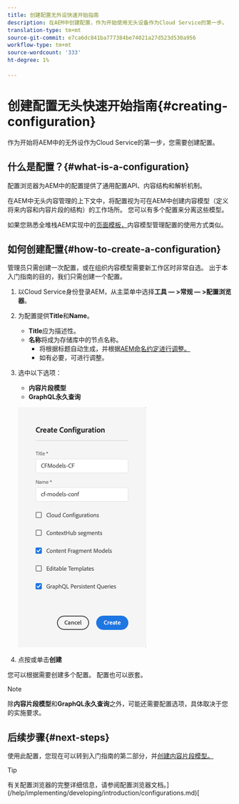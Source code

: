 ```yaml
---
title: 创建配置无外设快速开始指南
description: 在AEM中创建配置，作为开始使用无头设备作为Cloud Service的第一步。
translation-type: tm+mt
source-git-commit: e7ca6dc841ba777384be74021a27d523d530a956
workflow-type: tm+mt
source-wordcount: '333'
ht-degree: 1%

---
```



# 创建配置无头快速开始指南{#creating-configuration}

作为开始将AEM中的无外设作为Cloud Service的第一步，您需要创建配置。

## 什么是配置？{#what-is-a-configuration}

配置浏览器为AEM中的配置提供了通用配置API、内容结构和解析机制。

在AEM中无头内容管理的上下文中，将配置视为可在AEM中创建内容模型（定义将来内容和内容片段的结构）的工作场所。 您可以有多个配置来分离这些模型。

如果您熟悉全堆栈AEM实现中的[页面模板，](/help/sites-cloud/authoring/features/templates.md)内容模型管理配置的使用方式类似。

## 如何创建配置{#how-to-create-a-configuration}

管理员只需创建一次配置，或在组织内容模型需要新工作区时非常自选。 出于本入门指南的目的，我们只需创建一个配置。

1. 以Cloud Service身份登录AEM，从主菜单中选择&#x200B;**工具 — >常规 — >配置浏览器**。
1. 为配置提供&#x200B;**Title**&#x200B;和&#x200B;**Name**。
   * **Title**&#x200B;应为描述性。
   * **名称**&#x200B;将成为存储库中的节点名称。
      * 将根据标题自动生成，并根据[AEM命名约定进行调整。](/help/implementing/developing/introduction/naming-conventions.md)
      * 如有必要，可进行调整。
1. 选中以下选项：
   * **内容片段模型**
   * **GraphQL永久查询**

   ![创建配置](../assets/create-configuration.png)

1. 点按或单击&#x200B;**创建**

您可以根据需要创建多个配置。 配置也可以嵌套。

>[!NOTE]
>
>除&#x200B;**内容片段模型**&#x200B;和&#x200B;**GraphQL永久查询**&#x200B;之外，可能还需要配置选项，具体取决于您的实施要求。

## 后续步骤{#next-steps}

使用此配置，您现在可以转到入门指南的第二部分，并[创建内容片段模型。](create-content-model.md)

>[!TIP]
>
>有关配置浏览器的完整详细信息，请参阅配置浏览器文档。](/help/implementing/developing/introduction/configurations.md)[
